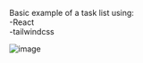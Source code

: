 Basic example of a task list using:  <br>
-React  <br>
-tailwindcss


![image](https://user-images.githubusercontent.com/82195641/193695784-ea3ee3a0-099f-4d8a-b00a-dd3a3e4fa75a.png)
